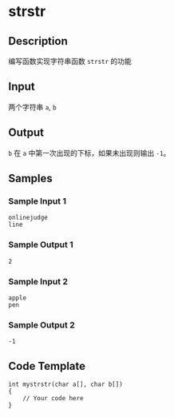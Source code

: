 # strstr

## Description
编写函数实现字符串函数 `strstr` 的功能

## Input
两个字符串 `a`, `b`

## Output
`b` 在 `a` 中第一次出现的下标，如果未出现则输出 `-1`。

## Samples
### Sample Input 1 
```
onlinejudge
line
```

### Sample Output 1
```
2
```

### Sample Input 2 
```
apple
pen
```

### Sample Output 2
```
-1
```

## Code Template
```
int mystrstr(char a[], char b[])
{
    // Your code here
}
```